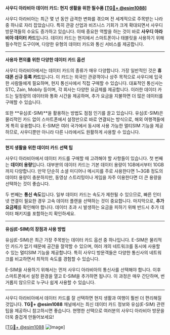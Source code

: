 **사우디 아라비아 데이터 카드: 현지 생활을 위한 필수품 [[TG💪+ @esim1088](https://t.me/s/esim1088)]**

사우디 아라비아는 최근 몇 년 동안 급격한 변화를 겪으며 전 세계적으로 주목받는 나라 중 하나로 자리 잡았습니다. 특히 관광 산업과 비즈니스 기회가 크게 확대되면서 사우디 방문객들의 수요도 증가하고 있습니다. 이때 중요한 역할을 하는 것이 바로 **사우디 아라비아 데이터 카드**입니다. 데이터 카드는 현지에서 스마트폰이나 태블릿을 사용하기 위해 필수적인 도구이며, 다양한 유형의 데이터 카드와 통신 서비스를 제공합니다.

---

**사용자 편의를 위한 다양한 데이터 카드 옵션**

사우디 아라비아에서는 데이터 카드의 종류가 매우 다양합니다. 가장 일반적인 것은 **휴대폰 신규 등록 카드**입니다. 이 카드는 외국인 관광객이나 상주 목적으로 사우디에 입국한 사람들에게 필요하며, 현지 통신사에서 직접 구매할 수 있습니다. 대표적인 통신사는 STC, Zain, Mobily 등이며, 각 회사는 다양한 요금제를 제공합니다. 이러한 데이터 카드는 일정량의 데이터와 통화 시간을 제공하며, 추가 요금을 지불하면 더 많은 데이터를 구매할 수 있습니다.

또한 **유심(E-SIM)**을 활용하는 방법도 점점 인기를 끌고 있습니다. 유심(E-SIM)은 물리적인 카드 없이 스마트폰에서 설정만으로 바로 연결되는 방식으로, 해외 여행객들에게 특히 유용합니다. E-SIM은 여러 국가에서 동시에 사용 가능한 멀티SIM 기능을 제공하므로, 사우디뿐만 아니라 다른 나라에서도 원활하게 사용할 수 있습니다.

---

**현지 생활을 위한 데이터 카드 선택 팁**

사우디 아라비아에서 데이터 카드를 구매할 때 고려해야 할 사항들이 있습니다. 첫 번째는 **데이터 용량**입니다. 대부분의 데이터 카드는 기본 데이터 용량이 1GB에서부터 10GB까지 다양합니다. 만약 단순히 소셜 미디어나 메시지를 주로 사용한다면 1~3GB 정도의 데이터 용량이 충분하지만, 동영상 스트리밍이나 게임을 자주 이용한다면 더 큰 용량을 선택하는 것이 좋습니다.

두 번째는 **통신 속도**입니다. 일부 데이터 카드는 속도가 제한될 수 있으므로, 빠른 인터넷 연결이 필요한 경우 고속 데이터 플랜을 선택하는 것이 중요합니다. 마지막으로, **추가 요금제**를 확인해야 합니다. 데이터 초과 시 발생하는 요금을 피하기 위해 반드시 추가 데이터 패키지를 포함하는지 확인하세요.

---

**유심(E-SIM)의 장점과 사용 방법**

유심(E-SIM)은 최근 가장 주목받는 데이터 카드 옵션 중 하나입니다. E-SIM은 물리적인 카드가 없기 때문에 공간을 절약할 수 있으며, 여러 개의 네트워크를 동시에 사용할 수 있는 멀티SIM 기능을 제공합니다. 특히 사우디 방문객들은 다양한 통신사의 네트워크를 비교하면서 최적의 속도를 경험할 수 있습니다.

E-SIM을 사용하기 위해서는 먼저 사우디 아라비아의 통신사를 선택해야 합니다. 이후 스마트폰에서 설정 환경을 열고 E-SIM을 추가하면 됩니다. 이 과정은 매우 간단하며, 번거롭지 않으므로 누구나 쉽게 사용할 수 있습니다.

---

사우디 아라비아에서 데이터 카드를 잘 선택하면 현지 생활과 여행이 훨씬 더 편리해질 것입니다. **TG💪+ @esim1088** 채널에서는 최신 데이터 카드 정보와 유심(E-SIM) 관련 팁을 제공하니 참고하시면 좋습니다. 현명한 선택으로 여러분의 사우디 아라비아 방문을 더욱 즐겁게 만들어보세요!

[[TG💪+ @esim1088](https://t.me/s/esim1088) ![Image](https://i.postimg.cc/Y0z9fWf4/image.png)]